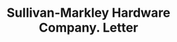 ---
doi: 10.7916/D8FB6F3H
date_other: '1924'
date_other_textual: '1924'
form: correspondence
genre:
- Letters (correspondence)
name:
- Sullivan-Markley Hardware Company
object_in_context_url: https://biggert.cul.columbia.edu/items/view/ave_biggert_01555
subject_hierarchical_geographic:
- Greenville, South Carolina, United States
subject_name:
- Sullivan-Markley Hardware Company
title: Sullivan-Markley Hardware Company. Letter
sort_title: Sullivan-Markley Hardware Company. Letter
call_number: ave_biggert_01555
coordinates:
- 34.84444444444445,-82.38555555555556
pid: ave_biggert_01555
identifiers: ave_biggert_01555
thumbnail: https://derivativo-1.library.columbia.edu/iiif/2/ldpd:343977/full/!256,256/0/native.jpg
permalink: "/items/ave_biggert_01555/"
layout: iiif-image-page
---